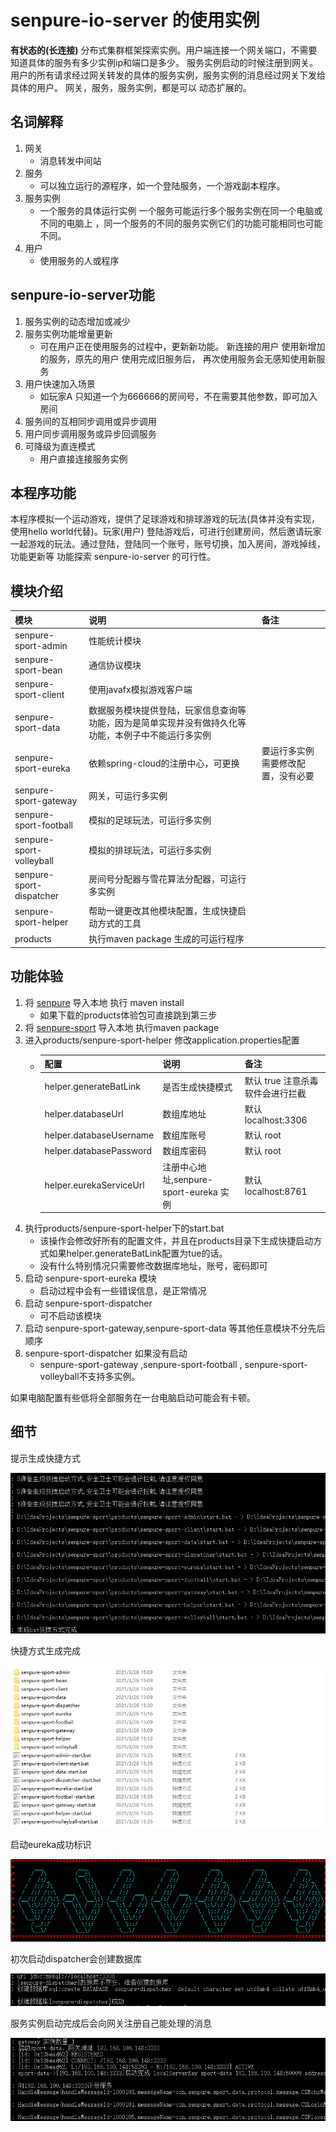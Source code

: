# senpure-io-server 的使用实例

 **有状态的(长连接)** 分布式集群框架探索实例。用户端连接一个网关端口，不需要知道具体的服务有多少实例ip和端口是多少。
服务实例启动的时候注册到网关。用户的所有请求经过网关转发的具体的服务实例，服务实例的消息经过网关下发给具体的用户。
 网关，服务，服务实例，都是可以 动态扩展的。

## 名词解释

1. 网关
   + 消息转发中间站
2. 服务
    + 可以独立运行的源程序，如一个登陆服务，一个游戏副本程序。
3. 服务实例 
    + 一个服务的具体运行实例 一个服务可能运行多个服务实例在同一个电脑或不同的电脑上
    ，同一个服务的不同的服务实例它们的功能可能相同也可能不同。
4. 用户
   + 使用服务的人或程序    


## senpure-io-server功能

1. 服务实例的动态增加或减少
2. 服务实例功能增量更新
   + 可在用户正在使用服务的过程中，更新新功能。 新连接的用户
   使用新增加的服务，原先的用户 使用完成旧服务后， 再次使用服务会无感知使用新服务
3. 用户快速加入场景   
   + 如玩家A 只知道一个为666666的房间号，不在需要其他参数，即可加入房间
4. 服务间的互相同步调用或异步调用    
5. 用户同步调用服务或异步回调服务   
6. 可降级为直连模式 
   + 用户直接连接服务实例
    
## 本程序功能

本程序模拟一个运动游戏，提供了足球游戏和排球游戏的玩法(具体并没有实现，使用hello world代替)。玩家(用户)
登陆游戏后，可进行创建房间，然后邀请玩家一起游戏的玩法。通过登陆，登陆同一个账号，账号切换，加入房间，游戏掉线，功能更新等
功能探索 senpure-io-server 的可行性。

## 模块介绍

|     模块   | 说明                                                             | 备注             |
|:------------|:--------------------------------------------------------------------|:-----------------|
|senpure-sport-admin|性能统计模块||
|senpure-sport-bean|通信协议模块||
|senpure-sport-client|使用javafx模拟游戏客户端||
|senpure-sport-data|数据服务模块提供登陆，玩家信息查询等功能，因为是简单实现并没有做持久化等功能，本例子中不能运行多实例||
|senpure-sport-eureka|依赖spring-cloud的注册中心，可更换|要运行多实例需要修改配置，没有必要|
|senpure-sport-gateway|网关，可运行多实例||
|senpure-sport-football|模拟的足球玩法，可运行多实例||
|senpure-sport-volleyball|模拟的排球玩法，可运行多实例||
|senpure-sport-dispatcher|房间号分配器与雪花算法分配器，可运行多实例||
|senpure-sport-helper|帮助一键更改其他模块配置，生成快捷启动方式的工具||
|products|执行maven package 生成的可运行程序||

## 功能体验

1. 将 [senpure](https://github.com/senpure/senpure) 导入本地 执行 maven install
   + 如果下载的products体验包可直接跳到第三步
2. 将 [senpure-sport](https://github.com/senpure/senpure-sprot) 导入本地 执行maven package
3. 进入products/senpure-sport-helper 修改application.properties配置
   + |     配置   | 说明                                                              | 备注             |
     |:------------|:--------------------------------------------------------------------|:-----------------|
     |helper.generateBatLink | 是否生成快捷模式|默认 true 注意杀毒软件会进行拦截|
     |helper.databaseUrl | 数组库地址|默认 localhost:3306|
     |helper.databaseUsername | 数组库账号|默认 root|
     |helper.databasePassword | 数组库密码|默认 root|
     |helper.eurekaServiceUrl | 注册中心地址,senpure-sport-eureka 实例|默认 localhost:8761|
4. 执行products/senpure-sport-helper下的start.bat
   + 该操作会修改好所有的配置文件，并且在products目录下生成快捷启动方式如果helper.generateBatLink配置为tue的话。
   + 没有什么特别情况只需要修改数据库地址，账号，密码即可
5. 启动 senpure-sport-eureka 模块
   + 启动过程中会有一些错误信息，是正常情况
6. 启动 senpure-sport-dispatcher 
   + 可不启动该模块
7. 启动 senpure-sport-gateway,senpure-sport-data 等其他任意模块不分先后顺序
8. senpure-sport-dispatcher 如果没有启动
   + senpure-sport-gateway ,senpure-sport-football , senpure-sport-volleyball不支持多实例。
    
如果电脑配置有些低将全部服务在一台电脑启动可能会有卡顿。

## 细节

 提示生成快捷方式

![生成快捷方式](resources/images/helper.png "helper")

快捷方式生成完成

![快捷方式生成完成](resources/images/bat-link.png "bat-link")

启动eureka成功标识

![eureka](resources/images/success.png "eureka-success")

初次启动dispatcher会创建数据库

![create-database](resources/images/create-database.png "create-database")

服务实例启动完成后会向网关注册自己能处理的消息

![register-message](resources/images/register-message.png "register-message")





    

   

